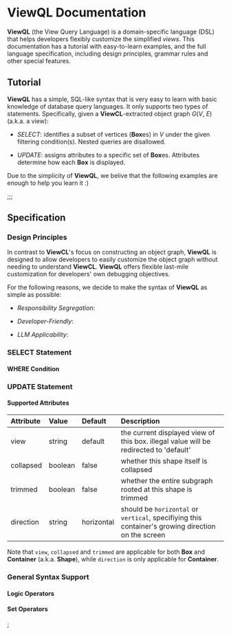# ViewQL Documentation

**ViewQL** (the View Query Language) is a domain-specific language (DSL) that helps developers flexibly customize the simplified *views*.
This documentation has a tutorial with easy-to-learn examples, and the full language specification, including design principles, grammar rules and other special features.

## Tutorial

**ViewQL** has a simple, SQL-like syntax that is very easy to learn with basic knowledge of database query languages.
It only supports two types of statements.
Specifically, given a **ViewCL**-extracted object graph $G(V,\ E)$ (a.k.a. a view):

- *SELECT*: identifies a subset of vertices (**Box**es) in $V$ under the given filtering condition(s). Nested queries are disallowed.

- *UPDATE*: assigns attributes to a specific set of **Box**es. Attributes determine how each **Box** is displayed.

Due to the simplicity of **ViewQL**, we belive that the following examples are enough to help you learn it :)

;;;

## Specification

### Design Principles

In contrast to **ViewCL**'s focus on constructing an object graph, **ViewQL** is designed to allow developers to easily customize the object graph without needing to understand **ViewCL**. **ViewQL** offers flexible last-mile customization for developers' own debugging objectives.

For the following reasons, we decide to make the syntax of **ViewQL** as simple as possible:

- *Responsibility Segregation*:

- *Developer-Friendly*:

- *LLM Applicability*:

### SELECT Statement

#### WHERE Condition

### UPDATE Statement

#### Supported Attributes

| Attribute | Value | Default | Description |
| :-- | :-- | :-- | :-- |
| view      | string  | default    | the current displayed view of this box. illegal value will be redirected to 'default' |
| collapsed | boolean | false      | whether this shape itself is collapsed |
| trimmed   | boolean | false      | whether the entire subgraph rooted at this shape is trimmed |
| direction | string  | horizontal | should be `horizontal` or `vertical`, specifiying this container's growing direction on the screen |

Note that `view`, `collapsed` and `trimmed` are applicable for both **Box** and **Container** (a.k.a. **Shape**), while `direction` is only applicable for **Container**.

### General Syntax Support
#### Logic Operators
#### Set Operators

;
